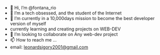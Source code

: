 - 👋 Hi, I’m @fontana_rio
- 👀 I’m a tech obsessed, and the student of the Internet
- 🌱 I’m currently in a 10,000days mission to become the best developer version of myself
- currently learning and creating projects on WEB-DEV
- 💞️ I’m looking to collaborate on Any web-dev project 
- 📫 How to reach me ...
- email: leonardsigory2001@gmail.com

<!---
immortalityrio/immortalityrio is a ✨ special ✨ repository because its `README.md` (this file) appears on your GitHub profile.
You can click the Preview link to take a look at your changes.
--->

